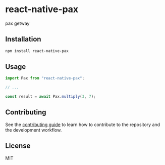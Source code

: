 # react-native-pax

pax getway

## Installation

```sh
npm install react-native-pax
```

## Usage

```js
import Pax from "react-native-pax";

// ...

const result = await Pax.multiply(3, 7);
```

## Contributing

See the [contributing guide](CONTRIBUTING.md) to learn how to contribute to the repository and the development workflow.

## License

MIT
